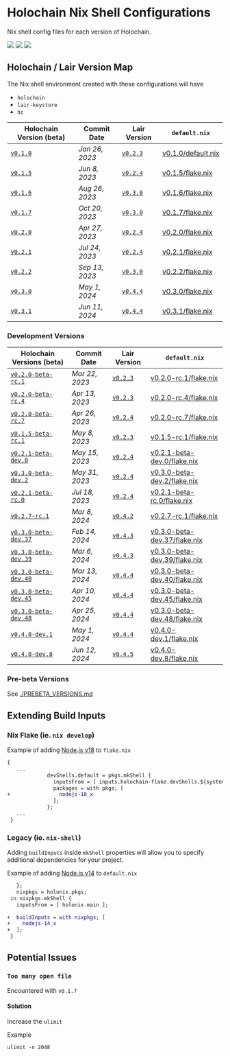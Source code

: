 
# Holochain Nix Shell Configurations
Nix shell config files for each version of Holochain.


[![](https://img.shields.io/github/issues-raw/mjbrisebois/holochain-nix-shell-configs?style=flat-square)](https://github.com/mjbrisebois/holochain-nix-shell-configs/issues)
[![](https://img.shields.io/github/issues-closed-raw/mjbrisebois/holochain-nix-shell-configs?style=flat-square)](https://github.com/mjbrisebois/holochain-nix-shell-configs/issues?q=is%3Aissue+is%3Aclosed)
[![](https://img.shields.io/github/issues-pr-raw/mjbrisebois/holochain-nix-shell-configs?style=flat-square)](https://github.com/mjbrisebois/holochain-nix-shell-configs/pulls)


## Holochain / Lair Version Map
The Nix shell environment created with these configurations will have

- `holochain`
- `lair-keystore`
- `hc`


| Holochain Version (beta)                                                                         | Commit Date    | Lair Version                                                                                | `default.nix`                            |
|--------------------------------------------------------------------------------------------------|----------------|---------------------------------------------------------------------------------------------|------------------------------------------|
| [`v0.1.0`](https://github.com/holochain/holochain/tree/41150668b18a57f4dc801a0b3439c1c76e149064) | *Jan 26, 2023* | [`v0.2.3`](https://github.com/holochain/lair/tree/cbfbefefe43073904a914c8181a450209a74167b) | [v0.1.0/default.nix](v0.1.0/default.nix) |
| [`v0.1.5`](https://github.com/holochain/holochain/tree/db5b8b27da3bf296958c3bf54ac3950dc60a39c8) | *Jun 8, 2023*  | [`v0.2.4`](https://github.com/holochain/lair/tree/43be404da0fd9d57bf4429c44def405bd6490f61) | [v0.1.5/flake.nix](v0.1.5/flake.nix)     |
| [`v0.1.6`](https://github.com/holochain/holochain/tree/6d424d347d5296bc8e92ff5233f5a6ed22ed736f) | *Aug 26, 2023* | [`v0.3.0`](https://github.com/holochain/lair/tree/6ab41b60744515f1760669db6fc5272298a5f324) | [v0.1.6/flake.nix](v0.1.6/flake.nix)     |
| [`v0.1.7`](https://github.com/holochain/holochain/tree/4e3eacc8473d9bef0467b3465f20c6f63eed636b) | *Oct 20, 2023* | [`v0.3.0`](https://github.com/holochain/lair/tree/6ab41b60744515f1760669db6fc5272298a5f324) | [v0.1.7/flake.nix](v0.1.7/flake.nix)     |
| [`v0.2.0`](https://github.com/holochain/holochain/tree/efe64a7f5dfbddc257945bf368db81c7b68de1bd) | *Apr 27, 2023* | [`v0.2.4`](https://github.com/holochain/lair/tree/43be404da0fd9d57bf4429c44def405bd6490f61) | [v0.2.0/flake.nix](v0.2.0/flake.nix)     |
| [`v0.2.1`](https://github.com/holochain/holochain/tree/3f594f1a5cef41e896b99b6b46d336d54da3299d) | *Jul 24, 2023* | [`v0.2.4`](https://github.com/holochain/lair/tree/43be404da0fd9d57bf4429c44def405bd6490f61) | [v0.2.1/flake.nix](v0.2.1/flake.nix)     |
| [`v0.2.2`](https://github.com/holochain/holochain/tree/1f59d33623031eefe76b5f3573970c9c33f21877) | *Sep 13, 2023* | [`v0.3.0`](https://github.com/holochain/lair/tree/6ab41b60744515f1760669db6fc5272298a5f324) | [v0.2.2/flake.nix](v0.2.2/flake.nix)     |
| [`v0.3.0`](https://github.com/holochain/holochain/tree/5e2103b7e266f1133198c242ba0c01644c715975) | *May 1, 2024*  | [`v0.4.4`](https://github.com/holochain/lair/tree/826be915efc839d1d1b8a2156b158999b8de8d5b) | [v0.3.0/flake.nix](v0.3.0/flake.nix)     |
| [`v0.3.1`](https://github.com/holochain/holochain/tree/582f05b66b690448b1574d1aa6004114ff98187f) | *Jun 11, 2024* | [`v0.4.4`](https://github.com/holochain/lair/tree/826be915efc839d1d1b8a2156b158999b8de8d5b) | [v0.3.1/flake.nix](v0.3.1/flake.nix)     |


### Development Versions

| Holochain Versions (beta)                                                                                    | Commit Date    | Lair Version                                                                                | `default.nix`                                                |
|--------------------------------------------------------------------------------------------------------------|----------------|---------------------------------------------------------------------------------------------|--------------------------------------------------------------|
| [`v0.2.0-beta-rc.1`](https://github.com/holochain/holochain/tree/1f765d0b8d82d0f568ee8c42a33f0863c2a0bc90)   | *Mar 22, 2023* | [`v0.2.3`](https://github.com/holochain/lair/tree/cbfbefefe43073904a914c8181a450209a74167b) | [v0.2.0-rc.1/flake.nix](v0.2.0-rc.1/flake.nix)               |
| [`v0.2.0-beta-rc.4`](https://github.com/holochain/holochain/tree/9c4f10d16b28c977682010746c4a61641ecb68c8)   | *Apr 13, 2023* | [`v0.2.3`](https://github.com/holochain/lair/tree/cbfbefefe43073904a914c8181a450209a74167b) | [v0.2.0-rc.4/flake.nix](v0.2.0-rc.4/flake.nix)               |
| [`v0.2.0-beta-rc.7`](https://github.com/holochain/holochain/tree/367914e54bafcdccff002e453c68795ea273c350)   | *Apr 26, 2023* | [`v0.2.4`](https://github.com/holochain/lair/tree/43be404da0fd9d57bf4429c44def405bd6490f61) | [v0.2.0-rc.7/flake.nix](v0.2.0-rc.7/flake.nix)               |
| [`v0.1.5-beta-rc.1`](https://github.com/holochain/holochain/tree/155f0dd20ba32ce1fc2ed0ae9ebcc856ba6e8524)   | *May 8, 2023*  | [`v0.2.3`](https://github.com/holochain/lair/tree/cbfbefefe43073904a914c8181a450209a74167b) | [v0.1.5-rc.1/flake.nix](v0.1.5-rc.1/flake.nix)               |
| [`v0.2.1-beta-dev.0`](https://github.com/holochain/holochain/tree/a91b262e87653f5f2e3a50c06eaac2bb81fb88d3)  | *May 15, 2023* | [`v0.2.4`](https://github.com/holochain/lair/tree/43be404da0fd9d57bf4429c44def405bd6490f61) | [v0.2.1-beta-dev.0/flake.nix](v0.2.1-beta-dev.0/flake.nix)   |
| [`v0.3.0-beta-dev.2`](https://github.com/holochain/holochain/tree/e52628f155c423b49a020a90dc0fe87c8a205692)  | *May 31, 2023* | [`v0.2.4`](https://github.com/holochain/lair/tree/43be404da0fd9d57bf4429c44def405bd6490f61) | [v0.3.0-beta-dev.2/flake.nix](v0.3.0-beta-dev.2/flake.nix)   |
| [`v0.2.1-beta-rc.0`](https://github.com/holochain/holochain/tree/265a80c3b7993447412e9e6a63291e55ad08f403)   | *Jul 18, 2023* | [`v0.2.4`](https://github.com/holochain/lair/tree/43be404da0fd9d57bf4429c44def405bd6490f61) | [v0.2.1-beta-rc.0/flake.nix](v0.2.1-beta-rc.0/flake.nix)     |
| [`v0.2.7-rc.1`](https://github.com/holochain/holochain/tree/68671daeb63e1f9a1ac3c6b5bb3836f8468834f0)        | *Mar 8, 2024*  | [`v0.4.2`](https://github.com/holochain/lair/tree/b11e65eff11c8ac3bf938607946f5c7201298a65) | [v0.2.7-rc.1/flake.nix](v0.2.7-rc.1/flake.nix)               |
| [`v0.3.0-beta-dev.37`](https://github.com/holochain/holochain/tree/2f3c8dce79586aad6f67d3428bf56d868303f956) | *Feb 14, 2024* | [`v0.4.3`](https://github.com/holochain/lair/tree/8f01e989372b2d60714ba4774c0a1e2e2c961cf7) | [v0.3.0-beta-dev.37/flake.nix](v0.3.0-beta-dev.37/flake.nix) |
| [`v0.3.0-beta-dev.39`](https://github.com/holochain/holochain/tree/cb671524080332983281baa2db7c1851344e79d2) | *Mar 6, 2024*  | [`v0.4.3`](https://github.com/holochain/lair/tree/8f01e989372b2d60714ba4774c0a1e2e2c961cf7) | [v0.3.0-beta-dev.39/flake.nix](v0.3.0-beta-dev.39/flake.nix) |
| [`v0.3.0-beta-dev.40`](https://github.com/holochain/holochain/tree/15516823c6f5e0ec7f032e614d804b2376fe0867) | *Mar 13, 2024* | [`v0.4.4`](https://github.com/holochain/lair/tree/826be915efc839d1d1b8a2156b158999b8de8d5b) | [v0.3.0-beta-dev.40/flake.nix](v0.3.0-beta-dev.40/flake.nix) |
| [`v0.3.0-beta-dev.45`](https://github.com/holochain/holochain/tree/28dce06eef726cc7320637ab76ffe6f2798b12b8) | *Apr 10, 2024* | [`v0.4.4`](https://github.com/holochain/lair/tree/826be915efc839d1d1b8a2156b158999b8de8d5b) | [v0.3.0-beta-dev.45/flake.nix](v0.3.0-beta-dev.45/flake.nix) |
| [`v0.3.0-beta-dev.48`](https://github.com/holochain/holochain/tree/b48562aa081b1dd177ec43035650262fbdb40d0e) | *Apr 25, 2024* | [`v0.4.4`](https://github.com/holochain/lair/tree/826be915efc839d1d1b8a2156b158999b8de8d5b) | [v0.3.0-beta-dev.48/flake.nix](v0.3.0-beta-dev.48/flake.nix) |
| [`v0.4.0-dev.1`](https://github.com/holochain/holochain/tree/f64ad12ccb5e3c872f5588a32437f03fef0b154b)       | *May 1, 2024*  | [`v0.4.4`](https://github.com/holochain/lair/tree/826be915efc839d1d1b8a2156b158999b8de8d5b) | [v0.4.0-dev.1/flake.nix](v0.4.0-dev.1/flake.nix)             |
| [`v0.4.0-dev.8`](https://github.com/holochain/holochain/tree/db897af50d3fb25e819c05096f2cb5df3603fd75)       | *Jun 12, 2024* | [`v0.4.5`](https://github.com/holochain/lair/tree/6a84ed490fc7074d107e38bbb4a8d707e9b8e066) | [v0.4.0-dev.8/flake.nix](v0.4.0-dev.8/flake.nix)             |


### Pre-beta Versions

See [./PREBETA_VERSIONS.md](./PREBETA_VERSIONS.md)


## Extending Build Inputs

### Nix Flake (ie. `nix develop`)

Example of adding [Node.js v18](https://nodejs.org/dist/latest-v18.x/docs/api/) to `flake.nix`
```diff
{
   ...
             devShells.default = pkgs.mkShell {
               inputsFrom = [ inputs.holochain-flake.devShells.${system}.holonix ];
               packages = with pkgs; [
+                nodejs-18_x
               ];
             };
   ...
 }
```


### Legacy (ie. `nix-shell`)
Adding `buildInputs` inside `mkShell` properties will allow you to specify additional dependencies
for your project.

Example of adding [Node.js v14](https://nodejs.org/dist/latest-v14.x/docs/api/) to `default.nix`
```diff
   };
   nixpkgs = holonix.pkgs;
 in nixpkgs.mkShell {
   inputsFrom = [ holonix.main ];

+  buildInputs = with nixpkgs; [
+    nodejs-14_x
+  ];
 }
```


## Potential Issues

### `Too many open file`

Encountered with `v0.1.7`

#### Solution
Increase the `ulimit`

Example
```
ulimit -n 2048
```
